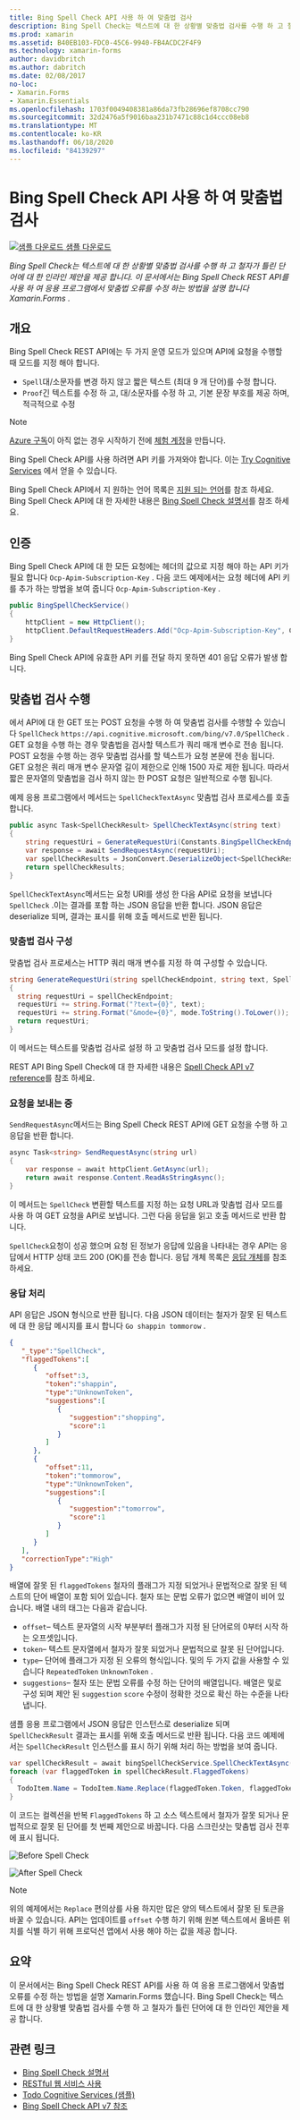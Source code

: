 ```yaml
---
title: Bing Spell Check API 사용 하 여 맞춤법 검사
description: Bing Spell Check는 텍스트에 대 한 상황별 맞춤법 검사를 수행 하 고 철자가 틀린 단어에 대 한 인라인 제안을 제공 합니다. 이 문서에서는 Bing Spell Check REST API를 사용 하 여 응용 프로그램에서 맞춤법 오류를 수정 하는 방법을 설명 합니다 Xamarin.Forms .
ms.prod: xamarin
ms.assetid: B40EB103-FDC0-45C6-9940-FB4ACDC2F4F9
ms.technology: xamarin-forms
author: davidbritch
ms.author: dabritch
ms.date: 02/08/2017
no-loc:
- Xamarin.Forms
- Xamarin.Essentials
ms.openlocfilehash: 1703f0049408381a86da73fb28696ef8708cc790
ms.sourcegitcommit: 32d2476a5f9016baa231b7471c88c1d4ccc08eb8
ms.translationtype: MT
ms.contentlocale: ko-KR
ms.lasthandoff: 06/18/2020
ms.locfileid: "84139297"
---
```

# <a name="spell-checking-using-the-bing-spell-check-api"></a>Bing Spell Check API 사용 하 여 맞춤법 검사

[![샘플 다운로드](~/media/shared/download.png) 샘플 다운로드](https://docs.microsoft.com/samples/xamarin/xamarin-forms-samples/webservices-todocognitiveservices)

_Bing Spell Check는 텍스트에 대 한 상황별 맞춤법 검사를 수행 하 고 철자가 틀린 단어에 대 한 인라인 제안을 제공 합니다. 이 문서에서는 Bing Spell Check REST API를 사용 하 여 응용 프로그램에서 맞춤법 오류를 수정 하는 방법을 설명 합니다 Xamarin.Forms ._

## <a name="overview"></a>개요

Bing Spell Check REST API에는 두 가지 운영 모드가 있으며 API에 요청을 수행할 때 모드를 지정 해야 합니다.

- `Spell`대/소문자를 변경 하지 않고 짧은 텍스트 (최대 9 개 단어)를 수정 합니다.
- `Proof`긴 텍스트를 수정 하 고, 대/소문자를 수정 하 고, 기본 문장 부호를 제공 하며, 적극적으로 수정

> [!NOTE]
> [Azure 구독](/azure/guides/developer/azure-developer-guide#understanding-accounts-subscriptions-and-billing)이 아직 없는 경우 시작하기 전에 [체험 계정](https://aka.ms/azfree-docs-mobileapps)을 만듭니다.

Bing Spell Check API를 사용 하려면 API 키를 가져와야 합니다. 이는 [Try Cognitive Services](https://azure.microsoft.com/try/cognitive-services/) 에서 얻을 수 있습니다.

Bing Spell Check API에서 지 원하는 언어 목록은 [지원 되는 언어](/azure/cognitive-services/bing-spell-check/bing-spell-check-supported-languages/)를 참조 하세요. Bing Spell Check API에 대 한 자세한 내용은 [Bing Spell Check 설명서](/azure/cognitive-services/bing-spell-check/)를 참조 하세요.

## <a name="authentication"></a>인증

Bing Spell Check API에 대 한 모든 요청에는 헤더의 값으로 지정 해야 하는 API 키가 필요 합니다 `Ocp-Apim-Subscription-Key` . 다음 코드 예제에서는 요청 헤더에 API 키를 추가 하는 방법을 보여 줍니다 `Ocp-Apim-Subscription-Key` .

```csharp
public BingSpellCheckService()
{
    httpClient = new HttpClient();
    httpClient.DefaultRequestHeaders.Add("Ocp-Apim-Subscription-Key", Constants.BingSpellCheckApiKey);
}
```

Bing Spell Check API에 유효한 API 키를 전달 하지 못하면 401 응답 오류가 발생 합니다.

## <a name="performing-spell-checking"></a>맞춤법 검사 수행

에서 API에 대 한 GET 또는 POST 요청을 수행 하 여 맞춤법 검사를 수행할 수 있습니다 `SpellCheck` `https://api.cognitive.microsoft.com/bing/v7.0/SpellCheck` . GET 요청을 수행 하는 경우 맞춤법을 검사할 텍스트가 쿼리 매개 변수로 전송 됩니다. POST 요청을 수행 하는 경우 맞춤법 검사를 할 텍스트가 요청 본문에 전송 됩니다. GET 요청은 쿼리 매개 변수 문자열 길이 제한으로 인해 1500 자로 제한 됩니다. 따라서 짧은 문자열의 맞춤법을 검사 하지 않는 한 POST 요청은 일반적으로 수행 됩니다.

예제 응용 프로그램에서 메서드는 `SpellCheckTextAsync` 맞춤법 검사 프로세스를 호출 합니다.

```csharp
public async Task<SpellCheckResult> SpellCheckTextAsync(string text)
{
    string requestUri = GenerateRequestUri(Constants.BingSpellCheckEndpoint, text, SpellCheckMode.Spell);
    var response = await SendRequestAsync(requestUri);
    var spellCheckResults = JsonConvert.DeserializeObject<SpellCheckResult>(response);
    return spellCheckResults;
}
```

`SpellCheckTextAsync`메서드는 요청 URI를 생성 한 다음 API로 요청을 보냅니다 `SpellCheck` .이는 결과를 포함 하는 JSON 응답을 반환 합니다. JSON 응답은 deserialize 되며, 결과는 표시를 위해 호출 메서드로 반환 됩니다.

### <a name="configuring-spell-checking"></a>맞춤법 검사 구성

맞춤법 검사 프로세스는 HTTP 쿼리 매개 변수를 지정 하 여 구성할 수 있습니다.

```csharp
string GenerateRequestUri(string spellCheckEndpoint, string text, SpellCheckMode mode)
{
  string requestUri = spellCheckEndpoint;
  requestUri += string.Format("?text={0}", text);                         // text to spell check
  requestUri += string.Format("&mode={0}", mode.ToString().ToLower());    // spellcheck mode - proof or spell
  return requestUri;
}
```

이 메서드는 텍스트를 맞춤법 검사로 설정 하 고 맞춤법 검사 모드를 설정 합니다.

REST API Bing Spell Check에 대 한 자세한 내용은 [Spell Check API v7 reference](/rest/api/cognitiveservices/bing-spell-check-api-v7-reference/)를 참조 하세요.

### <a name="sending-the-request"></a>요청을 보내는 중

`SendRequestAsync`메서드는 Bing Spell Check REST API에 GET 요청을 수행 하 고 응답을 반환 합니다.

```csharp
async Task<string> SendRequestAsync(string url)
{
    var response = await httpClient.GetAsync(url);
    return await response.Content.ReadAsStringAsync();
}
```

이 메서드는 `SpellCheck` 변환할 텍스트를 지정 하는 요청 URL과 맞춤법 검사 모드를 사용 하 여 GET 요청을 API로 보냅니다. 그런 다음 응답을 읽고 호출 메서드로 반환 합니다.

`SpellCheck`요청이 성공 했으며 요청 된 정보가 응답에 있음을 나타내는 경우 API는 응답에서 HTTP 상태 코드 200 (OK)를 전송 합니다. 응답 개체 목록은 [응답 개체](/rest/api/cognitiveservices/bing-spell-check-api-v7-reference#response-objects)를 참조 하세요.

### <a name="processing-the-response"></a>응답 처리

API 응답은 JSON 형식으로 반환 됩니다. 다음 JSON 데이터는 철자가 잘못 된 텍스트에 대 한 응답 메시지를 표시 합니다 `Go shappin tommorow` .

```json
{  
   "_type":"SpellCheck",
   "flaggedTokens":[  
      {  
         "offset":3,
         "token":"shappin",
         "type":"UnknownToken",
         "suggestions":[  
            {  
               "suggestion":"shopping",
               "score":1
            }
         ]
      },
      {  
         "offset":11,
         "token":"tommorow",
         "type":"UnknownToken",
         "suggestions":[  
            {  
               "suggestion":"tomorrow",
               "score":1
            }
         ]
      }
   ],
   "correctionType":"High"
}
```

배열에 잘못 된 `flaggedTokens` 철자의 플래그가 지정 되었거나 문법적으로 잘못 된 텍스트의 단어 배열이 포함 되어 있습니다. 철자 또는 문법 오류가 없으면 배열이 비어 있습니다. 배열 내의 태그는 다음과 같습니다.

- `offset`– 텍스트 문자열의 시작 부분부터 플래그가 지정 된 단어로의 0부터 시작 하는 오프셋입니다.
- `token`– 텍스트 문자열에서 철자가 잘못 되었거나 문법적으로 잘못 된 단어입니다.
- `type`– 단어에 플래그가 지정 된 오류의 형식입니다. 및의 두 가지 값을 사용할 수 있습니다 `RepeatedToken` `UnknownToken` .
- `suggestions`– 철자 또는 문법 오류를 수정 하는 단어의 배열입니다. 배열은 및로 구성 되며 제안 된 `suggestion` `score` 수정이 정확한 것으로 확신 하는 수준을 나타냅니다.

샘플 응용 프로그램에서 JSON 응답은 인스턴스로 deserialize 되며 `SpellCheckResult` 결과는 표시를 위해 호출 메서드로 반환 됩니다. 다음 코드 예제에서는 `SpellCheckResult` 인스턴스를 표시 하기 위해 처리 하는 방법을 보여 줍니다.

```csharp
var spellCheckResult = await bingSpellCheckService.SpellCheckTextAsync(TodoItem.Name);
foreach (var flaggedToken in spellCheckResult.FlaggedTokens)
{
  TodoItem.Name = TodoItem.Name.Replace(flaggedToken.Token, flaggedToken.Suggestions.FirstOrDefault().Suggestion);
}
```

이 코드는 컬렉션을 반복 `FlaggedTokens` 하 고 소스 텍스트에서 철자가 잘못 되거나 문법적으로 잘못 된 단어를 첫 번째 제안으로 바꿉니다. 다음 스크린샷는 맞춤법 검사 전후에 표시 됩니다.

![](spell-check-images/before-spell-check.png "Before Spell Check")

![](spell-check-images/after-spell-check.png "After Spell Check")

> [!NOTE]
> 위의 예제에서는 `Replace` 편의상를 사용 하지만 많은 양의 텍스트에서 잘못 된 토큰을 바꿀 수 있습니다. API는 업데이트를 `offset` 수행 하기 위해 원본 텍스트에서 올바른 위치를 식별 하기 위해 프로덕션 앱에서 사용 해야 하는 값을 제공 합니다.

## <a name="summary"></a>요약

이 문서에서는 Bing Spell Check REST API를 사용 하 여 응용 프로그램에서 맞춤법 오류를 수정 하는 방법을 설명 Xamarin.Forms 했습니다. Bing Spell Check는 텍스트에 대 한 상황별 맞춤법 검사를 수행 하 고 철자가 틀린 단어에 대 한 인라인 제안을 제공 합니다.

## <a name="related-links"></a>관련 링크

- [Bing Spell Check 설명서](/azure/cognitive-services/bing-spell-check/)
- [RESTful 웹 서비스 사용](~/xamarin-forms/data-cloud/web-services/rest.md)
- [Todo Cognitive Services (샘플)](https://docs.microsoft.com/samples/xamarin/xamarin-forms-samples/webservices-todocognitiveservices)
- [Bing Spell Check API v7 참조](/rest/api/cognitiveservices/bing-spell-check-api-v7-reference/)
